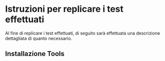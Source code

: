 # Istruzioni per replicare i test effettuati
Al fine di replicare i test effettuati, di seguito sarà effettuata una descrizione dettagliata di quanto necessario.

## Installazione Tools
